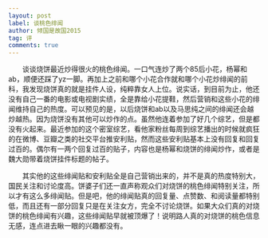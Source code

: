 ```yaml
---
layout: post
label: 谈桃色绯闻
author: 倾国是故国2015
tag: 评
comments: true
---
```


　　谈谈烧饼最近炒得很火的桃色绯闻。一口气连炒了两个85后小花，杨幂和ab，顺便还踩了yz一脚。再加上之前和哪个小花合作就和哪个小花炒绯闻的前科，我发现烧饼真的就是挂件人设，纯粹靠女人上位。说实话，到目前为止，他还没有自己一番的电影或电视剧实绩，全是靠给小花提鞋，然后营销和这些小花的绯闻维持自己的热度。可以预见的是，以后烧饼和ab以及马思纯之间的绯闻还会越炒越热。因为烧饼没有其他可以炒作的点。虽然他连着参加了好几个综艺，但是都没有火起来。最近参加的这个密室综艺，看他家粉丝每周到综艺播出的时候就疯狂的在微博、豆瓣之类的社交平台推安利贴，然而这些安利贴基本上没有回复和回复过百的。偶尔有一两个回复过百的贴子，内容也是杨幂和烧饼的绯闻炒作，或者是魏大勋带着烧饼挂件标题的帖子。

　　其实他的这些绯闻贴和安利贴全是自己营销出来的，并不是真的热度特别大，国民关注和讨论度高。饼婆子们还一直声称观众们对烧饼的桃色绯闻特别关注，所以才有这么多绯闻贴。但是吧，他的绯闻贴真的回复量、点赞数、和阅读量都特别低，而且还有一部分回复只是在关注女方，完全不讨论烧饼。如果大众们真的对烧饼的桃色绯闻有兴趣，这些绯闻贴早就被顶爆了！说明路人真的对烧饼的桃色信息无感，连点进去瞅一眼的兴趣都没有。